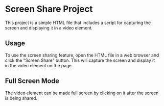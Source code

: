 # Screen Share Project

This project is a simple HTML file that includes a script for capturing the screen and displaying it in a video element.

## Usage

To use the screen sharing feature, open the HTML file in a web browser and click the "Screen Share" button. This will capture the screen and display it in the video element on the page.

## Full Screen Mode

The video element can be made full screen by clicking on it after the screen is being shared.

